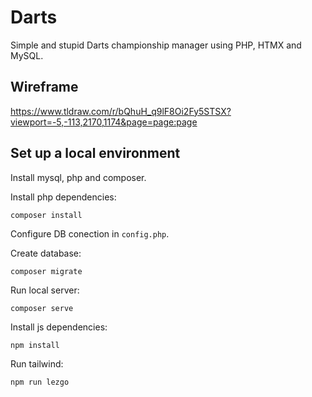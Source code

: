 # Darts

Simple and stupid Darts championship manager using PHP, HTMX and MySQL.

## Wireframe

https://www.tldraw.com/r/bQhuH_q9lF8Oi2Fy5STSX?viewport=-5,-113,2170,1174&page=page:page

## Set up a local environment

Install mysql, php and composer.

Install php dependencies:
```
composer install
```

Configure DB conection in `config.php`.

Create database:
```
composer migrate
```

Run local server:
```
composer serve
```

Install js dependencies:
```
npm install
```

Run tailwind:
```
npm run lezgo
```
